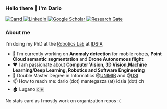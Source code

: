 ### Hello there 👋 I'm Dario


<p> 
<a href="https://dario.carrd.co/" target="_blank">
<img alt="Carrd" src="https://img.shields.io/badge/website-black?style=for-the-badge" />
</a> 
<a href="https://www.linkedin.com/in/dario-mantegazza/" target="_blank">
<img alt="LinkedIn" src="https://img.shields.io/badge/linkedin-0A66C2?&style=for-the-badge&logo=linkedin&logoColor=white" />
</a>
<a href="https://scholar.google.com/citations?user=9bm_WY0AAAAJ&hl=en" target="_blank">
<img alt="Google Scholar" src="https://img.shields.io/badge/Google%20Scholar-4285F4?style=for-the-badge&logo=google%20scholar&logoColor=white" />
</a> 
<a href="https://www.researchgate.net/profile/Dario-Mantegazza" target="_blank">
<img alt="Research Gate" src="https://img.shields.io/badge/resarchgate-00CCBB?style=for-the-badge&logo=researchgate&logoColor=white" />
</a> 
</p>

### About me 

I'm doing my PhD at the [Robotics Lab](https://idsia-robotics.github.io/) at [IDSIA](http://www.idsia.ch/idsia_en.html)
- 🔭 I’m currently working on **Anomaly detection** for mobile robots, **Point Cloud semantic segmentation** and **Drone Autonomous flight**
- ❤️ I am passionate about **Computer Vision, 3D Vision,Machine Learning/Deep Learning, Robotics and Software Engineering** 
- 📜 Double Master Degree in Informatics @[UNIMIB]() and @[USI]()
- 📫 How to reach me: dario (dot) mantegazza (at) idsia (dot) ch
- 🏠 Lugano 🇨🇭




No stats card as I mostly work on organization repos :(
